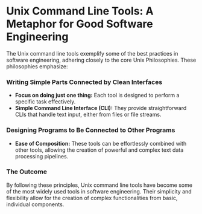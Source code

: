 # Unix Command Line Tools: A Metaphor for Good Software Engineering

The Unix command line tools exemplify some of the best practices in software engineering, adhering closely to the core Unix Philosophies. These philosophies emphasize:

### Writing Simple Parts Connected by Clean Interfaces
- **Focus on doing just one thing:** Each tool is designed to perform a specific task effectively.
- **Simple Command Line Interface (CLI):** They provide straightforward CLIs that handle text input, either from files or file streams.

### Designing Programs to Be Connected to Other Programs
- **Ease of Composition:** These tools can be effortlessly combined with other tools, allowing the creation of powerful and complex text data processing pipelines.

### The Outcome
By following these principles, Unix command line tools have become some of the most widely used tools in software engineering. Their simplicity and flexibility allow for the creation of complex functionalities from basic, individual components.

